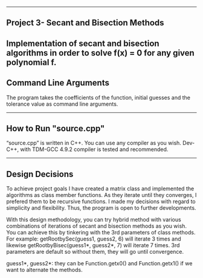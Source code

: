 ---------------------------------------
Project 3- Secant and Bisection Methods
---------------------------------------
Implementation of secant and bisection algorithms in order to solve f(x) = 0 for any given polynomial f.
----------------------
Command Line Arguments
-----------------------
The program takes the coefficients of the function, initial guesses and the tolerance value as command line arguments.

-----------------------
How to Run "source.cpp"
-----------------------
“source.cpp” is written in C++. You can use any compiler as you wish. Dev-C++, with TDM-GCC 4.9.2 compiler is tested and recommended.

----------------
Design Decisions
-----------------
To achieve project goals I have created a matrix class and implemented the algorithms as class member functions. As they iterate until they converges, I prefered them to be recursive functions. I made my decisions with regard to simplicity and flexibility. Thus, the program is open to further developments.

With this design methodology, you can try hybrid method with various combinations of iterations of secant and bisection methods as you wish. You can achieve this by tinkering with the 3rd parameters of class methods. For example: 
getRootbySec(guess1, guess2, 6) will iterate 3 times and likewise getRootbyBisec(guess1*, guess2*, 7) will iterate 7 times. 3rd parameters are default so without them, they will go until convergence.

guess1*, guess2*: they can be Function.getx0() and Function.getx1() if we want to alternate the methods. 

